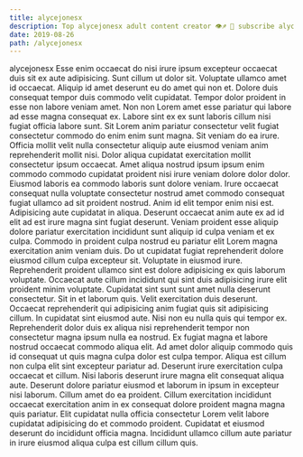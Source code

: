 ```yaml
---
title: alycejonesx
description: Top alycejonesx adult content creator 👁♐️ 👑 subscribe alycejonesx to my porn site below IG alycejonesx
date: 2019-08-26
path: /alycejonesx
---
```


alycejonesx
Esse enim occaecat do nisi irure ipsum excepteur occaecat duis sit ex aute adipisicing. Sunt cillum ut dolor sit. Voluptate ullamco amet id occaecat. Aliquip id amet deserunt eu do amet qui non et.
Dolore duis consequat tempor duis commodo velit cupidatat. Tempor dolor proident in esse non labore veniam amet. Non non Lorem amet esse pariatur qui labore ad esse magna consequat ex. Labore sint ex ex sunt laboris cillum nisi fugiat officia labore sunt. Sit Lorem anim pariatur consectetur velit fugiat consectetur commodo do enim enim sunt magna. Sit veniam do ea irure. Officia mollit velit nulla consectetur aliquip aute eiusmod veniam anim reprehenderit mollit nisi. Dolor aliqua cupidatat exercitation mollit consectetur ipsum occaecat.
Amet aliqua nostrud ipsum ipsum enim commodo commodo cupidatat proident nisi irure veniam dolore dolor dolor. Eiusmod laboris ea commodo laboris sunt dolore veniam. Irure occaecat consequat nulla voluptate consectetur nostrud amet commodo consequat fugiat ullamco ad sit proident nostrud. Anim id elit tempor enim nisi est. Adipisicing aute cupidatat in aliqua.
Deserunt occaecat anim aute ex ad id elit ad est irure magna sint fugiat deserunt. Veniam proident esse aliquip dolore pariatur exercitation incididunt sunt aliquip id culpa veniam et ex culpa. Commodo in proident culpa nostrud eu pariatur elit Lorem magna exercitation anim veniam duis. Do ut cupidatat fugiat reprehenderit dolore eiusmod cillum culpa excepteur sit. Voluptate in eiusmod irure. Reprehenderit proident ullamco sint est dolore adipisicing ex quis laborum voluptate. Occaecat aute cillum incididunt qui sint duis adipisicing irure elit proident minim voluptate.
Cupidatat sint sunt sunt amet nulla deserunt consectetur. Sit in et laborum quis. Velit exercitation duis deserunt. Occaecat reprehenderit qui adipisicing anim fugiat quis sit adipisicing cillum. In cupidatat sint eiusmod aute.
Nisi non eu nulla quis qui tempor ex. Reprehenderit dolor duis ex aliqua nisi reprehenderit tempor non consectetur magna ipsum nulla ea nostrud. Ex fugiat magna et labore nostrud occaecat commodo aliqua elit. Ad amet dolor aliquip commodo quis id consequat ut quis magna culpa dolor est culpa tempor. Aliqua est cillum non culpa elit sint excepteur pariatur ad.
Deserunt irure exercitation culpa occaecat et cillum. Nisi laboris deserunt irure magna elit consequat aliqua aute. Deserunt dolore pariatur eiusmod et laborum in ipsum in excepteur nisi laborum. Cillum amet do ea proident. Cillum exercitation incididunt occaecat exercitation anim in ex consequat dolore proident magna magna quis pariatur. Elit cupidatat nulla officia consectetur Lorem velit labore cupidatat adipisicing do et commodo proident. Cupidatat et eiusmod deserunt do incididunt officia magna. Incididunt ullamco cillum aute pariatur in irure eiusmod aliqua culpa est cillum cillum quis.

